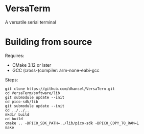 # VersaTerm
A versatile serial terminal

# Building from source

Requires: 
- CMake 3.12 or later
- GCC (cross-)compiler: arm-none-eabi-gcc

Steps:
```
git clone https://github.com/dhansel/VersaTerm.git
cd VersaTerm/software/lib
git submodule update --init
cd pico-sdk/lib
git submodule update --init
cd ../../..
mkdir build
cd build
cmake .. -DPICO_SDK_PATH=../lib/pico-sdk -DPICO_COPY_TO_RAM=1
make
```
